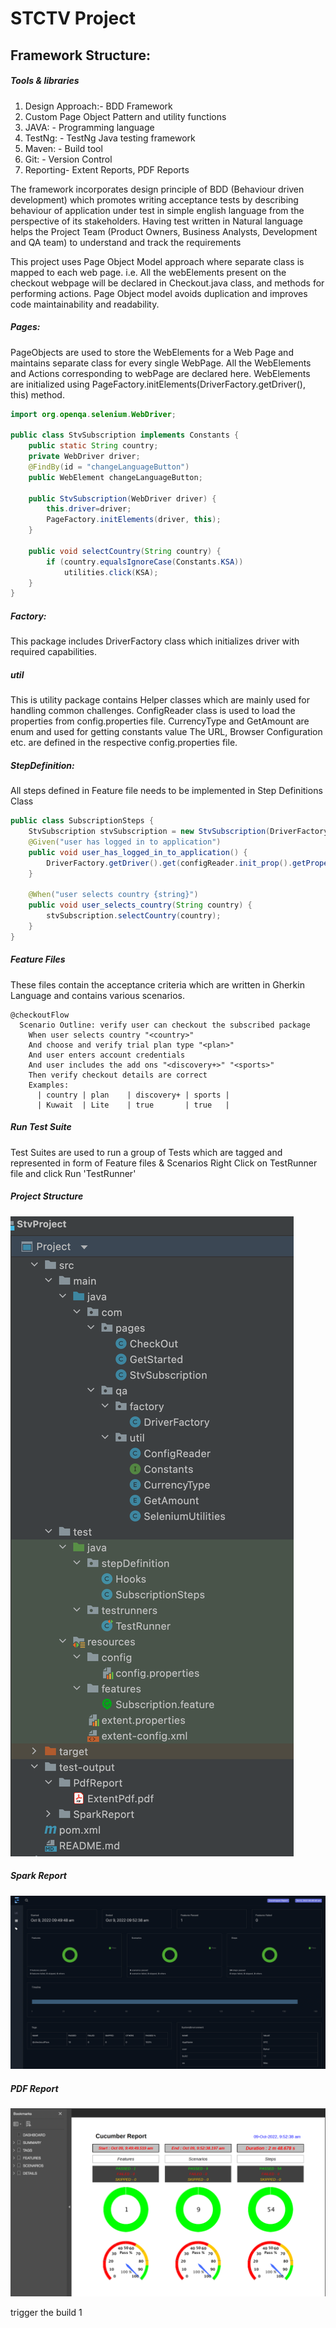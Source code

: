 # STCTV Project
## Framework Structure:
##### Tools & libraries
1. Design Approach:- BDD Framework
2. Custom Page Object Pattern and utility functions
3. JAVA: - Programming language
4. TestNg: - TestNg Java testing framework
5. Maven: - Build tool
6. Git: - Version Control
7. Reporting- Extent Reports, PDF Reports

The framework incorporates design principle of BDD (Behaviour driven development) which promotes writing acceptance tests by describing behaviour of application under test in simple english language from the perspective of its stakeholders. Having test written in Natural language helps the Project Team (Product Owners, Business Analysts, Development and QA team) to understand and track the requirements

This project uses Page Object Model approach where separate class is mapped to each web page. i.e. All the webElements present on the checkout webpage will be declared in Checkout.java class, and methods for performing actions. Page Object model avoids duplication and improves code maintainability and readability.

##### Pages:
PageObjects are used to store the WebElements for a Web Page and maintains separate class for every single WebPage. All the WebElements and Actions corresponding to webPage are declared here. WebElements are initialized using PageFactory.initElements(DriverFactory.getDriver(), this) method.

```java
import org.openqa.selenium.WebDriver;

public class StvSubscription implements Constants {
    public static String country;
    private WebDriver driver;
    @FindBy(id = "changeLanguageButton")
    public WebElement changeLanguageButton;

    public StvSubscription(WebDriver driver) {
        this.driver=driver;
        PageFactory.initElements(driver, this);
    }

    public void selectCountry(String country) {
        if (country.equalsIgnoreCase(Constants.KSA))
            utilities.click(KSA);
    }
}
```

##### Factory:
This package includes DriverFactory class which initializes driver with required capabilities. 

##### util
This is utility package contains Helper classes which are mainly used for handling common challenges. ConfigReader class is used to load the properties from config.properties file. CurrencyType and GetAmount are enum and used for getting constants value
The URL, Browser Configuration etc. are defined in the respective config.properties file. 

##### StepDefinition:
All steps defined in Feature file needs to be implemented in Step Definitions Class
```java
public class SubscriptionSteps {
    StvSubscription stvSubscription = new StvSubscription(DriverFactory.getDriver());
    @Given("user has logged in to application")
    public void user_has_logged_in_to_application() {
        DriverFactory.getDriver().get(configReader.init_prop().getProperty("url"));
    }

    @When("user selects country {string}")
    public void user_selects_country(String country) {
        stvSubscription.selectCountry(country);
    }
}
```

##### Feature Files
These files contain the acceptance criteria which are written in Gherkin Language and contains various scenarios.
```gherkin
@checkoutFlow
  Scenario Outline: verify user can checkout the subscribed package
    When user selects country "<country>"
    And choose and verify trial plan type "<plan>"
    And user enters account credentials
    And user includes the add ons "<discovery+>" "<sports>"
    Then verify checkout details are correct
    Examples:
      | country | plan    | discovery+ | sports |
      | Kuwait  | Lite    | true       | true   |
```

##### Run Test Suite
Test Suites are used to run a group of Tests which are tagged and represented in form of Feature files & Scenarios
Right Click on TestRunner file and click Run 'TestRunner'
##### Project Structure
![Alt text](test-output/projectStructure.png "Project Structure")

##### Spark Report
![Alt text](test-output/sparkReport.png "Spark Report")

##### PDF Report
![Alt text](test-output/PDFReport.png "PDF Report")

trigger the build 1
